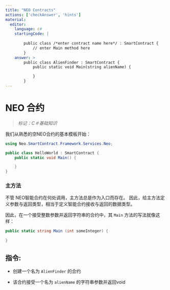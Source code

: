 ```yaml
---
title: "NEO Contracts"
actions: ['checkAnswer', 'hints']
material: 
  editor:
    language: c#
    startingCode: |
    
        public class /*enter contract name here*/ : SmartContract {
	        // enter Main method here
        }
    answer: > 
        public class AlienFinder : SmartContract {
            public static void Main(string alienName) {

            }
        }
---
```


# NEO 合约
> *标记：C＃基础知识*

我们从熟悉的空NEO合约的基本模板开始：

```c#
using Neo.SmartContract.Framework.Services.Neo;

public class HelloWorld : SmartContract {
    public static void Main() {

    }
}
```
### 主方法

不管 NEO智能合约在何处调用，主方法总是作为入口而存在。
因此，给主方法定义参数与返回类型，相当于定义智能合约接收与返回的数据类型。

因此，在一个接受整数参数并返回字符串的合约中，其 `Main` 方法的写法就像这样：

```c#
public static string Main (int someInteger) {
  
}
```

## 指令: 

- 创建一个名为 `AlienFinder` 的合约

- 该合约接受一个名为 `alienName` 的字符串参数并返回void




